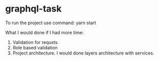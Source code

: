 # graphql-task

To run the project use command: yarn start


What I would done if I had more time:

1. Validation for requsts.
2. Role based validation
3. Project architecture. I would done layers architecture with services.  
